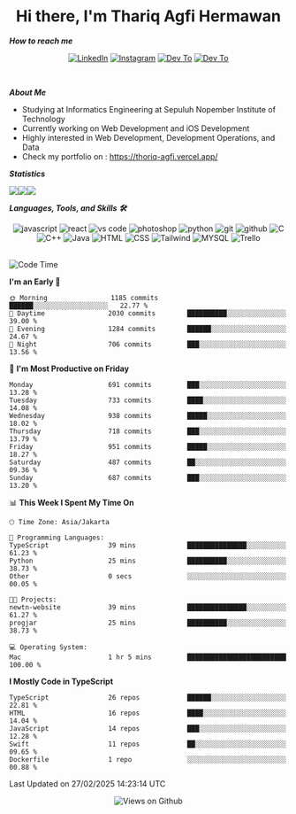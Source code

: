 <div align="center">
  <h1>Hi there, I'm Thariq Agfi Hermawan</h1>
</div>


***How to reach me***
<p align='center'>
   <a href="https://www.linkedin.com/in/thariqagfihermawan" target="_blank"><img src="https://img.shields.io/badge/LinkedIn-0077B5?style=for-the-badge&logo=linkedin&logoColor=white" alt="LinkedIn"></a>
   <a href="https://www.instagram.com/thoriqagfi" target="_blank"><img src="https://img.shields.io/badge/Instagram-E4405F?style=for-the-badge&logo=instagram&logoColor=white" alt="Instagram"></a>
   <a href="https://medium.com/@thoriq.aghfi60" target="_blank"><img src="https://img.shields.io/badge/Medium-12100E?style=for-the-badge&logo=medium&logoColor=white" alt="Dev To"></a>
   <a href="https://linktr.ee/thoriqagfi" target="_blank"><img src="https://img.shields.io/badge/linktree-1de9b6?style=for-the-badge&logo=linktree&logoColor=white" alt="Dev To"></a>
</p>

<br>

***About Me***
- Studying at Informatics Engineering at Sepuluh Nopember Institute of Technology
- Currently working on Web Development and iOS Development
- Highly interested in Web Development, Development Operations, and Data
- Check my portfolio on : https://thoriq-agfi.vercel.app/

***Statistics***

<!-- [![GitHub Streak](http://github-readme-streak-stats.herokuapp.com?user=thoriqagfi&theme=dark)](https://git.io/streak-stats) -->

<div align="center">
  <div style="display: flex;">
    <img src="http://github-readme-streak-stats.herokuapp.com?user=thoriqagfi&theme=chartreuse-dark"/>
    <img src="https://github-readme-stats.vercel.app/api/top-langs/?username=thoriqagfi&layout=compact&&theme=chartreuse-dark&langs_count=8)](https://github.com/thoriqagfi"/>
    <img src="https://github-readme-stats.vercel.app/api?username=thoriqagfi&show_icons=true&theme=chartreuse-dark"/>
  </div>
</div>

<!-- [![Top Langs](https://github-readme-stats.vercel.app/api/top-langs/?username=thoriqagfi&layout=compact&&theme=chartreuse-dark&langs_count=8)](https://github.com/thoriqagfi)
< ![Agfi's GitHub stats](https://github-readme-stats.vercel.app/api?username=thoriqagfi&show_icons=true&theme=chartreuse-dark) -->

***Languages, Tools, and Skills 🛠***

  <div align="center">
    <img src="https://img.shields.io/badge/JavaScript-F7DF1E?style=for-the-badge&logo=javascript&logoColor=black" alt="javascript" />
    <img src="https://img.shields.io/badge/React-61DAFB?style=for-the-badge&logo=react&logoColor=black" alt="react" />
    <img src="https://img.shields.io/badge/vs%20code-007ACC?style=for-the-badge&logo=visual%20studio%20code&logoColor=white" alt="vs code" />
    <img src="https://img.shields.io/badge/adobe%20photoshop-31A8FF?style=for-the-badge&logo=adobe%20photoshop&logoColor=white" alt="photoshop" />
    <img src="https://img.shields.io/badge/python-3776AB?style=for-the-badge&logo=python&logoColor=white" alt="python" />
    <img src="https://img.shields.io/badge/Git-F05032?style=for-the-badge&logo=git&logoColor=white" alt="git" />
    <img src="https://img.shields.io/badge/GitHub-100000?style=for-the-badge&logo=github&logoColor=white" alt="github" />
    <img src="https://img.shields.io/badge/c-%2300599C.svg?style=for-the-badge&logo=c&logoColor=white" alt="C" />
    <img src="https://img.shields.io/badge/c++-%2300599C.svg?style=for-the-badge&logo=c%2B%2B&logoColor=white" alt="C++" />
    <img src="https://img.shields.io/badge/Java-ED8B00?style=for-the-badge&logo=java&logoColor=white" alt="Java"/>
    <img src="https://img.shields.io/badge/HTML5-E34F26?style=for-the-badge&logo=html5&logoColor=white" alt="HTML" />
    <img src="https://img.shields.io/badge/CSS-239120?&style=for-the-badge&logo=css3&logoColor=white" alt ="CSS" />
    <img src="https://img.shields.io/badge/tailwindcss-%2338B2AC.svg?style=for-the-badge&logo=tailwind-css&logoColor=white" alt="Tailwind" />
    <img src="https://img.shields.io/badge/MySQL-00000F?style=for-the-badge&logo=mysql&logoColor=white" alt="MYSQL" />
    <img src="https://img.shields.io/badge/Trello-%23026AA7.svg?style=for-the-badge&logo=Trello&logoColor=white" alt="Trello" />
  </div><br>

<!--START_SECTION:waka-->
![Code Time](http://img.shields.io/badge/Code%20Time-1%2C055%20hrs%2014%20mins-blue)

**I'm an Early 🐤** 

```text
🌞 Morning                1185 commits        ██████░░░░░░░░░░░░░░░░░░░   22.77 % 
🌆 Daytime                2030 commits        ██████████░░░░░░░░░░░░░░░   39.00 % 
🌃 Evening                1284 commits        ██████░░░░░░░░░░░░░░░░░░░   24.67 % 
🌙 Night                  706 commits         ███░░░░░░░░░░░░░░░░░░░░░░   13.56 % 
```
📅 **I'm Most Productive on Friday** 

```text
Monday                   691 commits         ███░░░░░░░░░░░░░░░░░░░░░░   13.28 % 
Tuesday                  733 commits         ████░░░░░░░░░░░░░░░░░░░░░   14.08 % 
Wednesday                938 commits         █████░░░░░░░░░░░░░░░░░░░░   18.02 % 
Thursday                 718 commits         ███░░░░░░░░░░░░░░░░░░░░░░   13.79 % 
Friday                   951 commits         █████░░░░░░░░░░░░░░░░░░░░   18.27 % 
Saturday                 487 commits         ██░░░░░░░░░░░░░░░░░░░░░░░   09.36 % 
Sunday                   687 commits         ███░░░░░░░░░░░░░░░░░░░░░░   13.20 % 
```


📊 **This Week I Spent My Time On** 

```text
🕑︎ Time Zone: Asia/Jakarta

💬 Programming Languages: 
TypeScript               39 mins             ███████████████░░░░░░░░░░   61.23 % 
Python                   25 mins             ██████████░░░░░░░░░░░░░░░   38.73 % 
Other                    0 secs              ░░░░░░░░░░░░░░░░░░░░░░░░░   00.05 % 

🐱‍💻 Projects: 
newtn-website            39 mins             ███████████████░░░░░░░░░░   61.27 % 
progjar                  25 mins             ██████████░░░░░░░░░░░░░░░   38.73 % 

💻 Operating System: 
Mac                      1 hr 5 mins         █████████████████████████   100.00 % 
```

**I Mostly Code in TypeScript** 

```text
TypeScript               26 repos            ██████░░░░░░░░░░░░░░░░░░░   22.81 % 
HTML                     16 repos            ████░░░░░░░░░░░░░░░░░░░░░   14.04 % 
JavaScript               14 repos            ███░░░░░░░░░░░░░░░░░░░░░░   12.28 % 
Swift                    11 repos            ██░░░░░░░░░░░░░░░░░░░░░░░   09.65 % 
Dockerfile               1 repo              ░░░░░░░░░░░░░░░░░░░░░░░░░   00.88 % 
```




 Last Updated on 27/02/2025 14:23:14 UTC
<!--END_SECTION:waka-->

<div align="center">
<img src="https://komarev.com/ghpvc/?username=thoriqagfi&color=blue" alt="Views on Github" />
</div>
